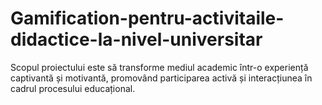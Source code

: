 # Gamification-pentru-activitaile-didactice-la-nivel-universitar
Scopul proiectului este să transforme mediul academic într-o experiență captivantă și motivantă, promovând participarea activă și interacțiunea în cadrul procesului educațional.
